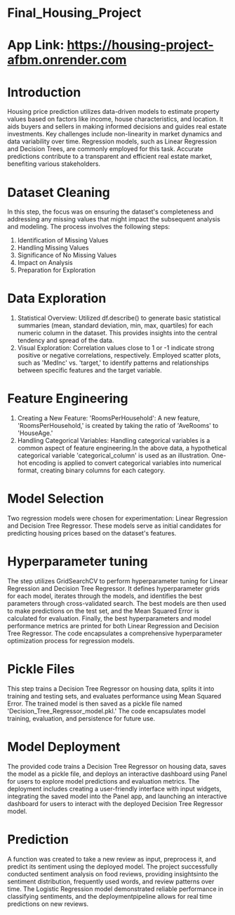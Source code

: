 # Final_Housing_Project

# App Link: https://housing-project-afbm.onrender.com

# Introduction
Housing price prediction utilizes data-driven models to estimate property values based on factors like 
income, house characteristics, and location. It aids buyers and sellers in making informed decisions and 
guides real estate investments. Key challenges include non-linearity in market dynamics and data 
variability over time. Regression models, such as Linear Regression and Decision Trees, are commonly 
employed for this task. Accurate predictions contribute to a transparent and efficient real estate market, 
benefiting various stakeholders.

# Dataset Cleaning
In this step, the focus was on ensuring the dataset's completeness and addressing any missing values that 
might impact the subsequent analysis and modeling. The process involves the following steps:
1. Identification of Missing Values
2. Handling Missing Values
3. Significance of No Missing Values
4. Impact on Analysis
5. Preparation for Exploration

# Data Exploration
1. Statistical Overview:
Utilized df.describe() to generate basic statistical summaries (mean, standard deviation, min, max, 
quartiles) for each numeric column in the dataset. This provides insights into the central tendency and 
spread of the data.
2. Visual Exploration:
Correlation values close to 1 or -1 indicate strong positive or negative correlations, 
respectively. Employed scatter plots, such as 'MedInc' vs. 'target,' to identify patterns and relationships 
between specific features and the target variable.

# Feature Engineering
1. Creating a New Feature: 'RoomsPerHousehold': A new feature, 'RoomsPerHousehold,' is created by taking the ratio of 'AveRooms' to 'HouseAge.'
2. Handling Categorical Variables:
Handling categorical variables is a common aspect of feature engineering.In the above data, a hypothetical 
categorical variable 'categorical_column' is used as an illustration. One-hot encoding is applied to convert 
categorical variables into numerical format, creating binary columns for each category.

# Model Selection
Two regression models were chosen for experimentation: Linear Regression and Decision Tree Regressor. 
These models serve as initial candidates for predicting housing prices based on the dataset's features.

# Hyperparameter tuning 
The step utilizes GridSearchCV to perform hyperparameter tuning for Linear Regression and Decision 
Tree Regressor. It defines hyperparameter grids for each model, iterates through the models, and 
identifies the best parameters through cross-validated search. The best models are then used to make 
predictions on the test set, and the Mean Squared Error is calculated for evaluation. Finally, the best 
hyperparameters and model performance metrics are printed for both Linear Regression and Decision 
Tree Regressor. The code encapsulates a comprehensive hyperparameter optimization process for 
regression models.

# Pickle Files
This step trains a Decision Tree Regressor on housing data, splits it into training and testing sets, and 
evaluates performance using Mean Squared Error. The trained model is then saved as a pickle file named 
'Decision_Tree_Regressor_model.pkl.' The code encapsulates model training, evaluation, and persistence 
for future use.

# Model Deployment
The provided code trains a Decision Tree Regressor on housing data, saves the model as a pickle file, and 
deploys an interactive dashboard using Panel for users to explore model predictions and evaluation 
metrics. The deployment includes creating a user-friendly interface with input widgets, integrating the 
saved model into the Panel app, and launching an interactive dashboard for users to interact with the 
deployed Decision Tree Regressor model.

# Prediction
A function was created to take a new review as input, preprocess it, and predict its sentiment 
using the deployed model. The project successfully conducted sentiment analysis on food reviews,
providing insightsinto the sentiment distribution, frequently used words, and review patterns over
time. The Logistic Regression model demonstrated reliable performance in classifying
sentiments, and the deploymentpipeline allows for real time predictions on new reviews.

